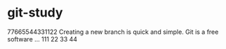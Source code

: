# git-study
77665544331122
Creating a new branch is quick and simple.
Git is a free software ...
111
22
33
44
